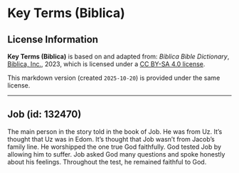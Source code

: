 # Key Terms (Biblica)

## License Information

**Key Terms (Biblica)** is based on and adapted from: _Biblica Bible Dictionary_, [Biblica, Inc.](https://www.biblica.com/), 2023, which is licensed under a [CC BY-SA 4.0 license](https://creativecommons.org/licenses/by-sa/4.0/legalcode.en).

This markdown version (created `2025-10-20`) is provided under the same license.



--------------------------------

## Job (id: 132470)

The main person in the story told in the book of Job. He was from Uz. It’s thought that Uz was in Edom. It’s thought that Job wasn’t from Jacob’s family line. He worshipped the one true God faithfully. God tested Job by allowing him to suffer. Job asked God many questions and spoke honestly about his feelings. Throughout the test, he remained faithful to God.


